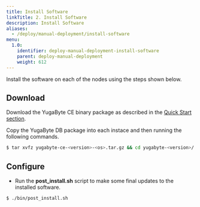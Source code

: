 ```yaml
---
title: Install Software
linkTitle: 2. Install Software
description: Install Software
aliases:
  - /deploy/manual-deployment/install-software
menu:
  1.0:
    identifier: deploy-manual-deployment-install-software
    parent: deploy-manual-deployment
    weight: 612
---
```


Install the software on each of the nodes using the steps shown below.

## Download

Download the YugaByte CE binary package as described in the [Quick Start section](../../../quick-start/install/).

Copy the YugaByte DB package into each instace and then running the following commands.

```{.sh .copy .separator-dollar}
$ tar xvfz yugabyte-ce-<version>-<os>.tar.gz && cd yugabyte-<version>/
```

## Configure

- Run the **post_install.sh** script to make some final updates to the installed software.

```{.sh .copy .separator-dollar}
$ ./bin/post_install.sh
```
